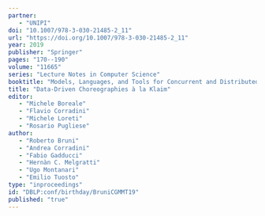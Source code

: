 ```yaml
---
partner:
   - "UNIPI"
doi: "10.1007/978-3-030-21485-2_11"
url: "https://doi.org/10.1007/978-3-030-21485-2_11"
year: 2019
publisher: "Springer"
pages: "170--190"
volume: "11665"
series: "Lecture Notes in Computer Science"
booktitle: "Models, Languages, and Tools for Concurrent and Distributed Programming - Essays Dedicated to Rocco De Nicola on the Occasion of His 65th Birthday"
title: "Data-Driven Choreographies à la Klaim"
editor:
   - "Michele Boreale"
   - "Flavio Corradini"
   - "Michele Loreti"
   - "Rosario Pugliese"
author:
   - "Roberto Bruni"
   - "Andrea Corradini"
   - "Fabio Gadducci"
   - "Hernàn C. Melgratti"
   - "Ugo Montanari"
   - "Emilio Tuosto"
type: "inproceedings"
id: "DBLP:conf/birthday/BruniCGMMT19"
published: "true"
---
```

